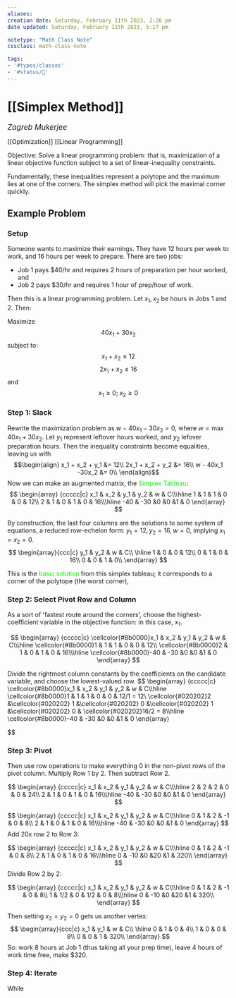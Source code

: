 ```yaml
---
aliases:
creation date: Saturday, February 11th 2023, 2:26 pm
date updated: Saturday, February 11th 2023, 5:17 pm

notetype: "Math Class Note"
cssclass: math-class-note

tags: 
- '#types/classes'
- '#status/🚧'
---
```


# [[Simplex Method]]
<span style = "font-size:120%"><i >Zagreb Mukerjee </i></span>


[[Optimization]]
[[Linear Programming]]



Objective: Solve a linear programming problem: that is, maximization of a linear objective function subject to a set of linear-inequality constraints. 

Fundamentally, these inequalities represent a polytope and the maximum lies at one of the corners. The simplex method will pick the maximal corner quickly. 

## Example Problem

### Setup

Someone wants to maximize their earnings. They have 12 hours per week to work, and 16 hours per week to prepare. There are two jobs: 
- Job 1 pays $40/hr and requires 2 hours of preparation per hour worked, and 
- Job 2 pays $30/hr and requires 1 hour of prep/hour of work. 

Then this is a linear programming problem. Let $x_1, x_2$ be hours in Jobs 1 and 2. Then: 

Maximize 
$$40x_1 + 30x_2$$
subject to: 
$$ x_1 + x_2 \leq 12$$ 
$$2x_1 + x_2 \leq 16$$
and 
$$ x_1 \geq 0 ; \; x_2 \geq 0$$






### Step 1: Slack

Rewrite the maximization problem as $w - 40x_1 -30x_2 = 0$, where $w = \max 40x_1 + 30x_2$. Let $y_1$ represent leftover hours worked, and $y_2$ lefover preparation hours. Then the inequality constraints become equalities, leaving us with 
$$\begin{align}
x_1 + x_2 + y_1 &= 12\\
2x_1 + x_2 + y_2 &= 16\\
w - 40x_1 -30x_2 &= 0\\
\end{align}$$
Now we can make an augmented matrix, the <font color=gree>Simplex Tableau</font>:
$$
\begin{array} {ccccc|c}
x_1 & x_2 & y_1 & y_2 & w & C\\\hline
1 & 1 & 1 & 0 & 0 & 12\\
2 & 1 & 0 & 1 & 0 & 16\\\hline
-40 & -30 &0 &0 &1 & 0
\end{array}
$$


By construction, the last four columns are the solutions to some system of equations, a reduced row-echelon form: $y_1 = 12, y_2 = 16, w = 0$, implying $x_1 = x_2 = 0$. 
$$
\begin{array}{ccc|c}
y_1 & y_2 & w & C\\
\hline
1 & 0 & 0 & 12\\
0 & 1 & 0 & 16\\
0 & 0 & 1 & 0\\
\end{array}
$$

This is the <font color=gree>basic solution</font> from this simplex tableau; it corresponds to a corner of the polytope (the worst corner),


### Step 2: Select Pivot Row and Column

As a sort of 'fastest route around the corners', choose the highest-coefficient variable in the objective function: in this case, $x_1$.


$$
\begin{array} {ccccc|c}
\cellcolor{#8b0000}x_1 & x_2 & y_1 & y_2 & w & C\\\hline
\cellcolor{#8b0000}1 & 1 & 1 & 0 & 0 & 12\\
\cellcolor{#8b0000}2 & 1 & 0 & 1 & 0 & 16\\\hline
\cellcolor{#8b0000}-40 & -30 &0 &0 &1 & 0
\end{array}
$$

Divide the rightmost column constants by the coefficients on the candidate variable, and choose the lowest-valued row. 
$$
\begin{array} {ccccc|c}
\cellcolor{#8b0000}x_1 & x_2 & y_1 & y_2 & w & C\\\hline
\cellcolor{#8b0000}1 & 1 & 1 & 0 & 0 & 12/1 = 12\\
\cellcolor{#020202}2 &\cellcolor{#020202} 1 &\cellcolor{#020202} 0 &\cellcolor{#020202} 1 &\cellcolor{#020202} 0 & \cellcolor{#020202}16/2 = 8\\\hline
\cellcolor{#8b0000}-40 & -30 &0 &0 &1 & 0
\end{array}

$$

### Step 3: Pivot

Then use row operations to make everything $0$ in the non-pivot rows of the pivot column. Multiply Row 1 by 2. Then subtract Row 2. 

$$
\begin{array} {ccccc|c}
x_1 & x_2 & y_1 & y_2 & w & C\\\hline
2 & 2 & 2 & 0 & 0 & 24\\
2 & 1 & 0 & 1 & 0 & 16\\\hline
-40 & -30 &0 &0 &1 & 0
\end{array}
$$

$$
\begin{array} {ccccc|c}
x_1 & x_2 & y_1 & y_2 & w & C\\\hline
0 & 1 & 2 & -1 & 0 & 8\\
2 & 1 & 0 & 1 & 0 & 16\\\hline
-40 & -30 &0 &0 &1 & 0
\end{array}
$$
Add 20x row 2 to Row 3:

$$
\begin{array} {ccccc|c}
x_1 & x_2 & y_1 & y_2 & w & C\\\hline
0 & 1 & 2 & -1 & 0 & 8\\
2 & 1 & 0 & 1 & 0 & 16\\\hline
0 & -10 &0 &20 &1 & 320\\
\end{array}
$$
Divide Row 2 by 2: 

$$
\begin{array} {ccccc|c}
x_1 & x_2 & y_1 & y_2 & w & C\\\hline
0 & 1 & 2 & -1 & 0 & 8\\
1 & 1/2 & 0 & 1/2 & 0 & 8\\\hline
0 & -10 &0 &20 &1 & 320\\
\end{array}
$$

Then setting $x_2 = y_2 = 0$ gets us another vertex: 
$$
\begin{array}{ccc|c}
x_1 & y_1 & w & C\\
\hline
0 & 1 & 0 & 4\\
1 & 0 & 0 & 8\\
0 & 0 & 1 & 320\\
\end{array}
$$
So: work 8 hours at Job 1 (thus taking all your prep time), leave 4 hours of work time free, make $320. 

### Step 4: Iterate

While 